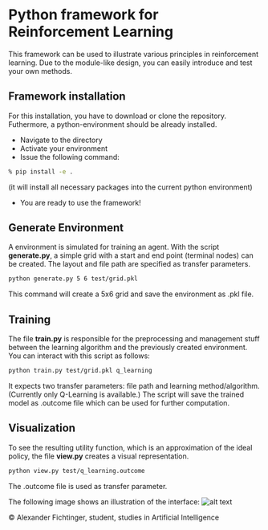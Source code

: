 # Python framework for Reinforcement Learning

This framework can be used to illustrate various principles in reinforcement learning. 
Due to the module-like design, you can easily introduce and test your own methods.

## Framework installation

For this installation, you have to download or clone the repository. Futhermore, a python-environment should be already installed.
* Navigate to the directory
* Activate your environment
* Issue the following command: 
```bash
% pip install -e .
```
(it will install all necessary packages into the current python environment)
* You are ready to use the framework!

## Generate Environment

A environment is simulated for training an agent. With the script **generate.py**, a simple grid with a start and end point (terminal nodes) can be created.
The layout and file path are specified as transfer parameters.

```bash
python generate.py 5 6 test/grid.pkl
```

This command will create a 5x6 grid and save the environment as .pkl file.

## Training

The file **train.py** is responsible for the preprocessing and management stuff between the learning algorithm and the previously created environment.
You can interact with this script as follows:


```bash
python train.py test/grid.pkl q_learning
```

It expects two transfer parameters: file path and learning method/algorithm. (Currently only Q-Learning is available.)
The script will save the trained model as .outcome file which can be used for further computation.

## Visualization

To see the resulting utility function, which is an approximation of the ideal policy, the file **view.py** creates a visual representation.

```bash
python view.py test/q_learning.outcome
```

The .outcome file is used as transfer parameter.

The following image shows an illustration of the interface:
![alt text](https://raw.githubusercontent.com/malex1106/rl_framework/main/images/view_interface.png "view.py visualization")

© Alexander Fichtinger, student, studies in Artificial Intelligence



